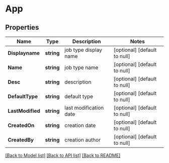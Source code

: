 # App

## Properties
Name | Type | Description | Notes
------------ | ------------- | ------------- | -------------
**Displayname** | **string** | job type display name | [optional] [default to null]
**Name** | **string** | job type name | [optional] [default to null]
**Desc** | **string** | description | [optional] [default to null]
**DefaultType** | **string** | default type | [optional] [default to null]
**LastModified** | **string** | last modification date | [optional] [default to null]
**CreatedOn** | **string** | creation date | [optional] [default to null]
**CreatedBy** | **string** | creation author | [optional] [default to null]

[[Back to Model list]](../README.md#documentation-for-models) [[Back to API list]](../README.md#documentation-for-api-endpoints) [[Back to README]](../README.md)

